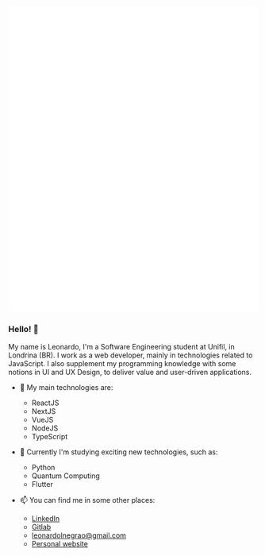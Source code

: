 ![Metrics](https://github.com/leonardonegrao/leonardonegrao/blob/main/github-metrics.svg)

### Hello! 👋

My name is Leonardo, I'm a Software Engineering student at Unifil, in Londrina (BR). I work as a web developer, mainly in technologies related to JavaScript. I also supplement my programming knowledge with some notions in UI and UX Design, to deliver value and user-driven applications.

- 💎 My main technologies are:
  - ReactJS
  - NextJS
  - VueJS
  - NodeJS
  - TypeScript

- 🌱 Currently I'm studying exciting new technologies, such as:
  - Python
  - Quantum Computing
  - Flutter

- 📫 You can find me in some other places:
  - [LinkedIn](https://www.linkedin.com/in/leonardonegrão)
  - [Gitlab](https://gitlab.com/leonardonegrao)
  - [leonardolnegrao@gmail.com](mailto:leonardolnegrao@gmail.com)
  - [Personal website](https://leonardonegrao.com)
